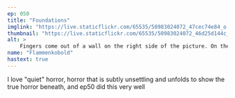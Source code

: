 ```yaml
---
ep: 050
title: "Foundations"
imglink: "https://live.staticflickr.com/65535/50983024072_47cec74e84_o.jpg"
thumbnail: "https://live.staticflickr.com/65535/50983024072_46d25d144c_q.jpg"
alt: >
    Fingers come out of a wall on the right side of the picture. On the left is a dark figure wearing a top hat. Above the figure is text reading "Ep 50 - Foundations".
name: "Flammenkobold"
hastext: true
---
```

I love "quiet" horror, horror that is subtly unsettling and unfolds to show the true horror beneath, and ep50 did this very well
